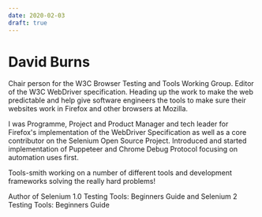 ```yaml
---
date: 2020-02-03
draft: true
---
```


# David Burns

Chair person for the W3C Browser Testing and Tools Working Group. Editor of the W3C WebDriver specification. Heading up the work to make the web predictable and help give software engineers the tools to make sure their websites work in Firefox and other browsers at Mozilla. 

I was Programme, Project and Product Manager and tech leader for Firefox's implementation of the WebDriver Specification as well as a core contributor on the Selenium Open Source Project. Introduced and started implementation of Puppeteer and Chrome Debug Protocol focusing on automation uses first.

Tools-smith working on a number of different tools and development frameworks solving the really hard problems!

Author of Selenium 1.0 Testing Tools: Beginners Guide and Selenium 2 Testing Tools: Beginners Guide